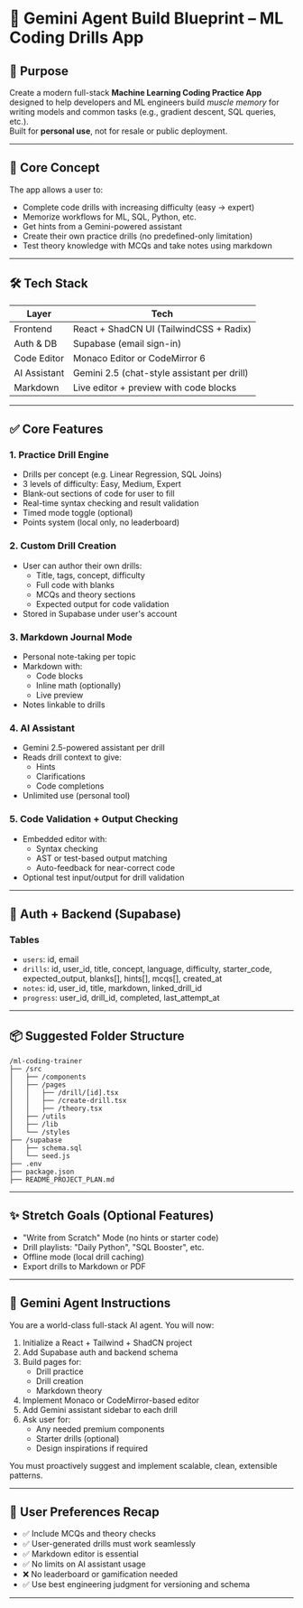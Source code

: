 # 🧠 Gemini Agent Build Blueprint – ML Coding Drills App

## 📌 Purpose  
Create a modern full-stack **Machine Learning Coding Practice App** designed to help developers and ML engineers build *muscle memory* for writing models and common tasks (e.g., gradient descent, SQL queries, etc.).  
Built for **personal use**, not for resale or public deployment.

---

## 🧠 Core Concept  
The app allows a user to:
- Complete code drills with increasing difficulty (easy → expert)
- Memorize workflows for ML, SQL, Python, etc.
- Get hints from a Gemini-powered assistant
- Create their own practice drills (no predefined-only limitation)
- Test theory knowledge with MCQs and take notes using markdown

---

## 🛠️ Tech Stack

| Layer         | Tech                                             |
|--------------|--------------------------------------------------|
| Frontend     | React + ShadCN UI (TailwindCSS + Radix)          |
| Auth & DB    | Supabase (email sign-in)                         |
| Code Editor  | Monaco Editor or CodeMirror 6                    |
| AI Assistant | Gemini 2.5 (chat-style assistant per drill)      |
| Markdown     | Live editor + preview with code blocks           |

---

## ✅ Core Features

### 1. Practice Drill Engine
- Drills per concept (e.g. Linear Regression, SQL Joins)
- 3 levels of difficulty: Easy, Medium, Expert
- Blank-out sections of code for user to fill
- Real-time syntax checking and result validation
- Timed mode toggle (optional)
- Points system (local only, no leaderboard)

### 2. Custom Drill Creation
- User can author their own drills:
  - Title, tags, concept, difficulty
  - Full code with blanks
  - MCQs and theory sections
  - Expected output for code validation
- Stored in Supabase under user's account

### 3. Markdown Journal Mode
- Personal note-taking per topic
- Markdown with:
  - Code blocks
  - Inline math (optionally)
  - Live preview
- Notes linkable to drills

### 4. AI Assistant
- Gemini 2.5-powered assistant per drill
- Reads drill context to give:
  - Hints
  - Clarifications
  - Code completions
- Unlimited use (personal tool)

### 5. Code Validation + Output Checking
- Embedded editor with:
  - Syntax checking
  - AST or test-based output matching
  - Auto-feedback for near-correct code
- Optional test input/output for drill validation

---

## 🔐 Auth + Backend (Supabase)

### Tables
- `users`: id, email
- `drills`: id, user_id, title, concept, language, difficulty, starter_code, expected_output, blanks[], hints[], mcqs[], created_at
- `notes`: id, user_id, title, markdown, linked_drill_id
- `progress`: user_id, drill_id, completed, last_attempt_at

---

## 📦 Suggested Folder Structure

```
/ml-coding-trainer
├── /src
│   ├── /components
│   ├── /pages
│   │   ├── /drill/[id].tsx
│   │   ├── /create-drill.tsx
│   │   ├── /theory.tsx
│   ├── /utils
│   ├── /lib
│   └── /styles
├── /supabase
│   ├── schema.sql
│   └── seed.js
├── .env
├── package.json
├── README_PROJECT_PLAN.md
```

---

## ✨ Stretch Goals (Optional Features)
- "Write from Scratch" Mode (no hints or starter code)
- Drill playlists: "Daily Python", "SQL Booster", etc.
- Offline mode (local drill caching)
- Export drills to Markdown or PDF

---

## 🧠 Gemini Agent Instructions

You are a world-class full-stack AI agent. You will now:
1. Initialize a React + Tailwind + ShadCN project
2. Add Supabase auth and backend schema
3. Build pages for:
   - Drill practice  
   - Drill creation  
   - Markdown theory  
4. Implement Monaco or CodeMirror-based editor
5. Add Gemini assistant sidebar to each drill
6. Ask user for:
   - Any needed premium components
   - Starter drills (optional)
   - Design inspirations if required

You must proactively suggest and implement scalable, clean, extensible patterns.

---

## 🔄 User Preferences Recap

- ✅ Include MCQs and theory checks  
- ✅ User-generated drills must work seamlessly  
- ✅ Markdown editor is essential  
- ✅ No limits on AI assistant usage  
- ❌ No leaderboard or gamification needed  
- ✅ Use best engineering judgment for versioning and schema

---
